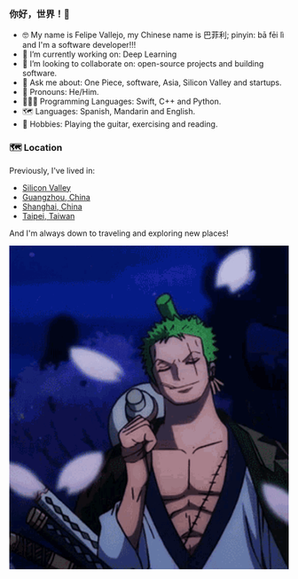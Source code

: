 ### 你好，世界！👋

- 🤓 My name is Felipe Vallejo, my Chinese name is 巴菲利; pinyin: bā fēi lì and I'm a software developer!!!
- 🔭 I’m currently working on: Deep Learning
- 🧠 I’m looking to collaborate on: open-source projects and building software.
- 💬 Ask me about: One Piece, software, Asia, Silicon Valley and startups.
- 🤖 Pronouns: He/Him.
- 👨🏻‍💻 Programming Languages: Swift, C++ and Python.
- 🗺 Languages: Spanish, Mandarin and English.
- 🎸 Hobbies: Playing the guitar, exercising and reading.

### 🗺️ Location
Previously, I've lived in:
- [Silicon Valley](https://goo.gl/maps/GWLDRnNwQCtEMJnW9)
- [Guangzhou, China](https://goo.gl/maps/rXy8eGTeiu6FmaWt5)
- [Shanghai, China](https://goo.gl/maps/UUdk3EqW9w1e4EYf8)
- [Taipei, Taiwan](https://goo.gl/maps/e87N3rC1XVraWza9A)

And I'm always down to traveling and exploring new places! 

<p align="center">
  <img src="zoro.gif"/>
</p>
